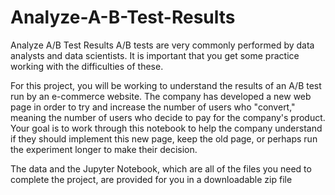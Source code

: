# Analyze-A-B-Test-Results
Analyze A/B Test Results
A/B tests are very commonly performed by data analysts and data scientists. It is important that you get some practice working with the difficulties of these.

For this project, you will be working to understand the results of an A/B test run by an e-commerce website. The company has developed a new web page in order to try and increase the number of users who "convert," meaning the number of users who decide to pay for the company's product. Your goal is to work through this notebook to help the company understand if they should implement this new page, keep the old page, or perhaps run the experiment longer to make their decision.

The data and the Jupyter Notebook, which are all of the files you need to complete the project, are provided for you in a downloadable zip file

